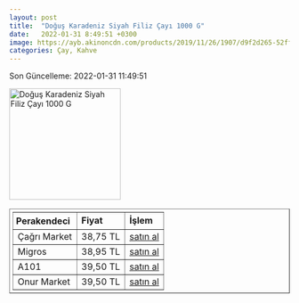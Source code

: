 ```yaml
---
layout: post
title:  "Doğuş Karadeniz Siyah Filiz Çayı 1000 G"
date:   2022-01-31 8:49:51 +0300
image: https://ayb.akinoncdn.com/products/2019/11/26/1907/d9f2d265-52ff-46a1-8058-ce6ce1ef0b53_size780x780_quality60_cropCenter.jpg
categories: Çay, Kahve
---
```


Son Güncelleme: 2022-01-31 11:49:51

<img src="https://ayb.akinoncdn.com/products/2019/11/26/1907/d9f2d265-52ff-46a1-8058-ce6ce1ef0b53_size780x780_quality60_cropCenter.jpg" width="200" alt="Doğuş Karadeniz Siyah Filiz Çayı 1000 G" />

<table border="1" style="padding: 5px;">
  <tr>
    <td style="padding: 5px;"><strong>Perakendeci</strong></td>
    <td><strong>Fiyat</strong></td>
    <td><strong>İşlem</strong></td>
  </tr>
  <tr>
              <td>Çağrı Market</td>
              <td>38,75 TL</td>
              <td><a target="_blank" href="https://www.cagri.com/dogus-karadeniz-siyah-filiz-cay-1000-gr">satın al</a></td>
            </tr><tr>
              <td>Migros</td>
              <td>38,95 TL</td>
              <td><a target="_blank" href="https://www.migros.com.tr/dogus-filiz-cayi-1000-g-p-2f7ae2">satın al</a></td>
            </tr><tr>
              <td>A101</td>
              <td>39,50 TL</td>
              <td><a target="_blank" href="https://www.a101.com.tr/market/dogus-cay-filiz-1000-g/">satın al</a></td>
            </tr><tr>
              <td>Onur Market</td>
              <td>39,50 TL</td>
              <td><a target="_blank" href="https://www.onurmarket.com/product/dogus-cay-siyah-filiz-1000-gr/118d2f0a-5b9b-42a4-8669-e824fedd4de4">satın al</a></td>
            </tr>
</table>
